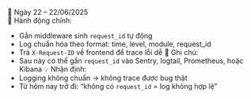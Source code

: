 📅 Ngày 22 – 22/06/2025  
🔹 Hành động chính:
- Gắn middleware sinh `request_id` tự động
- Log chuẩn hóa theo format: time, level, module, request_id
- Trả `X-Request-ID` về frontend để trace lỗi dễ
🔸 Ghi chú:
- Sau này có thể gắn `request_id` vào Sentry, logtail, Prometheus, hoặc Kibana
💡 Nhận định:
- Logging không chuẩn → không trace được bug thật
- Từ hôm nay trở đi: “không có `request_id` = log không hợp lệ”
